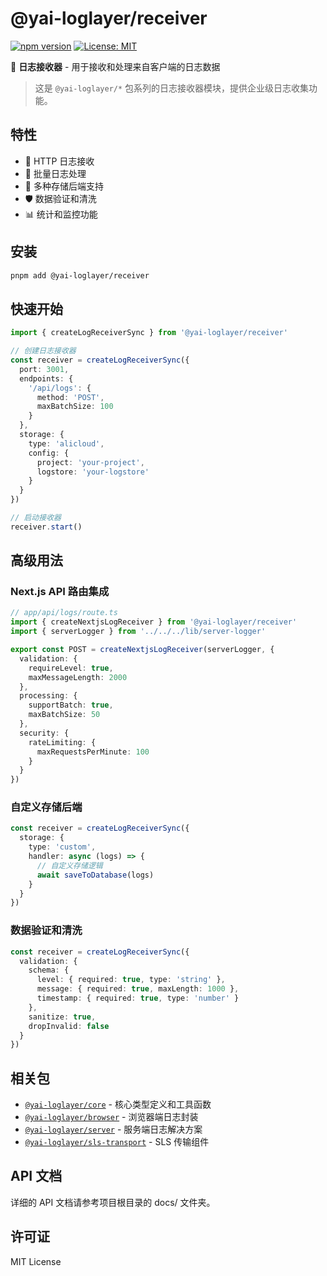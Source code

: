 # @yai-loglayer/receiver

[![npm version](https://badge.fury.io/js/@yai-loglayer%2Freceiver.svg)](https://www.npmjs.com/package/@yai-loglayer/receiver)
[![License: MIT](https://img.shields.io/badge/License-MIT-yellow.svg)](https://opensource.org/licenses/MIT)

📨 **日志接收器** - 用于接收和处理来自客户端的日志数据

> 这是 `@yai-loglayer/*` 包系列的日志接收器模块，提供企业级日志收集功能。

## 特性

- 📡 HTTP 日志接收
- 🔄 批量日志处理
- 🎯 多种存储后端支持
- 🛡️ 数据验证和清洗
- 📊 统计和监控功能

## 安装

```bash
pnpm add @yai-loglayer/receiver
```

## 快速开始

```typescript
import { createLogReceiverSync } from '@yai-loglayer/receiver'

// 创建日志接收器
const receiver = createLogReceiverSync({
  port: 3001,
  endpoints: {
    '/api/logs': {
      method: 'POST',
      maxBatchSize: 100
    }
  },
  storage: {
    type: 'alicloud',
    config: {
      project: 'your-project',
      logstore: 'your-logstore'
    }
  }
})

// 启动接收器
receiver.start()
```

## 高级用法

### Next.js API 路由集成

```typescript
// app/api/logs/route.ts
import { createNextjsLogReceiver } from '@yai-loglayer/receiver'
import { serverLogger } from '../../../lib/server-logger'

export const POST = createNextjsLogReceiver(serverLogger, {
  validation: {
    requireLevel: true,
    maxMessageLength: 2000
  },
  processing: {
    supportBatch: true,
    maxBatchSize: 50
  },
  security: {
    rateLimiting: {
      maxRequestsPerMinute: 100
    }
  }
})
```

### 自定义存储后端

```typescript
const receiver = createLogReceiverSync({
  storage: {
    type: 'custom',
    handler: async (logs) => {
      // 自定义存储逻辑
      await saveToDatabase(logs)
    }
  }
})
```

### 数据验证和清洗

```typescript
const receiver = createLogReceiverSync({
  validation: {
    schema: {
      level: { required: true, type: 'string' },
      message: { required: true, maxLength: 1000 },
      timestamp: { required: true, type: 'number' }
    },
    sanitize: true,
    dropInvalid: false
  }
})
```

## 相关包

- [`@yai-loglayer/core`](../core/) - 核心类型定义和工具函数
- [`@yai-loglayer/browser`](../browser/) - 浏览器端日志封装
- [`@yai-loglayer/server`](../server/) - 服务端日志解决方案
- [`@yai-loglayer/sls-transport`](../sls-transport/) - SLS 传输组件

## API 文档

详细的 API 文档请参考项目根目录的 docs/ 文件夹。

## 许可证

MIT License